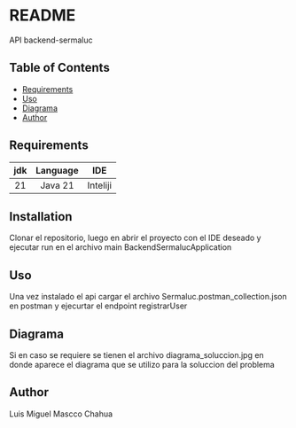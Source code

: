 <!-- Para abrir el preview en Atom: ^ (control) + shift + M -->

# README
API backend-sermaluc

<!-- Para crear un índice -->
## Table of Contents
- [Requirements](#requirements)
- [Uso](#uso)
- [Diagrama](#diagrama)
- [Author](#author)

## Requirements
| jdk | Language |IDE|
|:---:|:--------:|:---:|
| 21  | Java 21 | Inteliji |

## Installation
Clonar el repositorio, luego en abrir el proyecto con el IDE deseado y ejecutar run en el archivo
main BackendSermalucApplication

## Uso
Una vez instalado el api cargar el archivo Sermaluc.postman_collection.json
en postman y ejecurtar el endpoint registrarUser

## Diagrama
Si en caso se requiere se tienen el archivo diagrama_soluccion.jpg en donde aparece el diagrama
que se utilizo para la soluccion del problema

## Author
Luis Miguel Mascco Chahua

